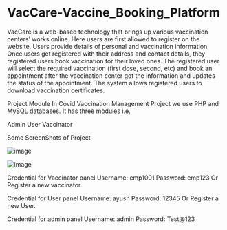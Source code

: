 # VacCare-Vaccine_Booking_Platform

 VacCare is a web-based technology that brings up various vaccination centers’ works online. 
 Here users are first allowed to register on the website. Users provide details of personal and vaccination information.
 Once users get registered with their address and contact details, they registered users book vaccination for their loved ones. 
 The registered user will select the required vaccination (first dose, second, etc) and book an appointment after the vaccination center got the information and updates the status of the appointment. 
 The system allows registered users to download vaccination certificates.


 Project Module
In Covid Vaccination Management Project we use PHP and MySQL databases. It has three modules i.e.

Admin
User
Vaccinator

Some ScreenShots of Project

![image](https://github.com/77AYUSH/VacCare-Vaccine_Booking_Platform/assets/89724493/ab8ae126-5723-475c-9343-3064d1b274b4)

![image](https://github.com/77AYUSH/VacCare-Vaccine_Booking_Platform/assets/89724493/cedfd9ee-5e2b-4ede-bb55-1b863db152c3)


Credential for Vaccinator panel Username: emp1001
Password: emp123
Or Register a new vaccinator.

Credential for User panel
Username: ayush
Password: 12345
Or Register a new User.

Credential for admin panel
Username: admin
Password: Test@123

